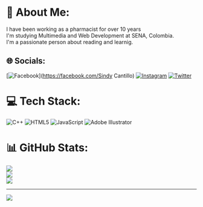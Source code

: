 # 💫 About Me:
I have been working as a pharmacist for over 10 years<br>I'm studying Multimedia and Web Development at SENA, Colombia.<br>I'm a passionate person about reading and learnig.


## 🌐 Socials:
[![Facebook](https://img.shields.io/badge/Facebook-%231877F2.svg?logo=Facebook&logoColor=white)](https://facebook.com/Sindy Cantillo) [![Instagram](https://img.shields.io/badge/Instagram-%23E4405F.svg?logo=Instagram&logoColor=white)](https://instagram.com/sindyconese_) [![Twitter](https://img.shields.io/badge/Twitter-%231DA1F2.svg?logo=Twitter&logoColor=white)](https://twitter.com/@cantillo1389) 

# 💻 Tech Stack:
![C++](https://img.shields.io/badge/c++-%2300599C.svg?style=for-the-badge&logo=c%2B%2B&logoColor=white) ![HTML5](https://img.shields.io/badge/html5-%23E34F26.svg?style=for-the-badge&logo=html5&logoColor=white) ![JavaScript](https://img.shields.io/badge/javascript-%23323330.svg?style=for-the-badge&logo=javascript&logoColor=%23F7DF1E) ![Adobe Illustrator](https://img.shields.io/badge/adobeillustrator-%23FF9A00.svg?style=for-the-badge&logo=adobeillustrator&logoColor=white)
# 📊 GitHub Stats:
![](https://github-readme-stats.vercel.app/api?username=SindyCC&theme=dracula&hide_border=false&include_all_commits=false&count_private=false)<br/>
![](https://github-readme-streak-stats.herokuapp.com/?user=SindyCC&theme=dracula&hide_border=false)<br/>
![](https://github-readme-stats.vercel.app/api/top-langs/?username=SindyCC&theme=dracula&hide_border=false&include_all_commits=false&count_private=false&layout=compact)

---
[![](https://visitcount.itsvg.in/api?id=SindyCC&icon=0&color=0)](https://visitcount.itsvg.in)

<!-- Proudly created with GPRM ( https://gprm.itsvg.in ) -->
